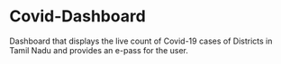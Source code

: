 # Covid-Dashboard
Dashboard that displays the live count of Covid-19 cases of Districts in Tamil Nadu and provides an e-pass for the user.
